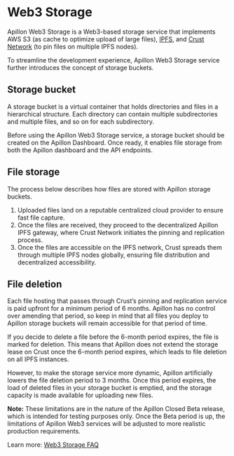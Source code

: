 # Web3 Storage

Apillon Web3 Storage is a Web3-based storage service that implements AWS S3 (as cache to optimize upload of large files), [IPFS](https://ipfs.tech/), and [Crust Network](https://crust.network/) (to pin files on multiple IPFS nodes).

To streamline the development experience, Apillon Web3 Storage service further introduces the concept of storage buckets.

## Storage bucket

A storage bucket is a virtual container that holds directories and files in a hierarchical structure. Each directory can contain multiple subdirectories and multiple files, and so on for each subdirectory.

Before using the Apillon Web3 Storage service, a storage bucket should be created on the Apillon Dashboard. Once ready, it enables file storage from both the Apillon dashboard and the API endpoints.

## File storage

The process below describes how files are stored with Apillon storage buckets.

1. Uploaded files land on a reputable centralized cloud provider to ensure fast file capture.
2. Once the files are received, they proceed to the decentralized Apillon IPFS gateway, where Crust Network initiates the pinning and replication process.
3. Once the files are accessible on the IPFS network, Crust spreads them through multiple IPFS nodes globally, ensuring file distribution and decentralized accessibility.

## File deletion

Each file hosting that passes through Crust’s pinning and replication service is paid upfront for a minimum period of 6 months. Apillon has no control over amending that period, so keep in mind that all files you deploy to Apillon storage buckets will remain accessible for that period of time.

If you decide to delete a file before the 6-month period expires, the file is marked for deletion. This means that Apillon does not extend the storage lease on Crust once the 6-month period expires, which leads to file deletion on all IPFS instances.

However, to make the storage service more dynamic, Apillon artificially lowers the file deletion period to 3 months. Once this period expires, the load of deleted files in your storage bucket is emptied, and the storage capacity is made available for uploading new files.

**Note:** These limitations are in the nature of the Apillon Closed Beta release, which is intended for testing purposes only. Once the Beta period is up, the limitations of Apillon Web3 services will be adjusted to more realistic production requirements.

Learn more: [Web3 Storage FAQ](https://medium.com/apillon/faq-apillon-web3-storage-c99a9b0e8b12)
